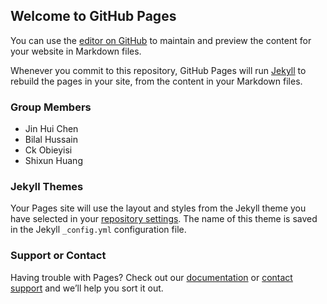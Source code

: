 ## Welcome to GitHub Pages

You can use the [editor on GitHub](https://github.com/JHChen3/Group3-Smart_Cleaner/edit/master/README.md) to maintain and preview the content for your website in Markdown files.

Whenever you commit to this repository, GitHub Pages will run [Jekyll](https://jekyllrb.com/) to rebuild the pages in your site, from the content in your Markdown files.


### Group Members 
- Jin Hui Chen 
- Bilal Hussain 
- Ck Obieyisi 
- Shixun Huang



### Jekyll Themes

Your Pages site will use the layout and styles from the Jekyll theme you have selected in your [repository settings](https://github.com/JHChen3/Group3-Smart_Cleaner/settings). The name of this theme is saved in the Jekyll `_config.yml` configuration file.

### Support or Contact

Having trouble with Pages? Check out our [documentation](https://help.github.com/categories/github-pages-basics/) or [contact support](https://github.com/contact) and we’ll help you sort it out.
